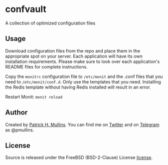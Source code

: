 # confvault
A collection of optimized configuration files

## Usage

Download configuration files from the repo and place them in the appropriate spot on your server. Each application will have its own installation requirements. Please make sure to look over each application's README files for complete instructions.
 
Copy the `monitrc` configuration file to `/etc/monit` and the .conf files that you need to `/etc/monit/conf.d`. Only use the templates that you need. Installing the Redis template without having Redis installed will result in an error.

Restart Monit: `monit reload`

## Author
Created by [Patrick H. Mullins](http://www.pmullins.net). You can find me on  [Twitter](https://twitter.com/phmullins) and on [Telegram](https://telegram.org/) as @pmullins.

## License
Source is released under the FreeBSD (BSD-2-Clause) License [license](license.md).


